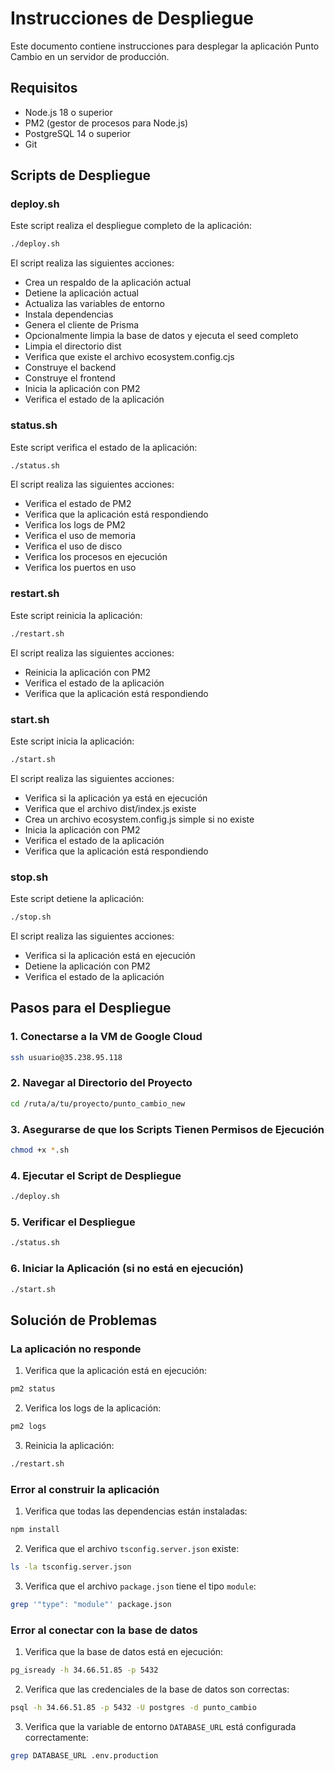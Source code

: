 # Instrucciones de Despliegue

Este documento contiene instrucciones para desplegar la aplicación Punto Cambio en un servidor de producción.

## Requisitos

- Node.js 18 o superior
- PM2 (gestor de procesos para Node.js)
- PostgreSQL 14 o superior
- Git

## Scripts de Despliegue

### deploy.sh

Este script realiza el despliegue completo de la aplicación:

```bash
./deploy.sh
```

El script realiza las siguientes acciones:

- Crea un respaldo de la aplicación actual
- Detiene la aplicación actual
- Actualiza las variables de entorno
- Instala dependencias
- Genera el cliente de Prisma
- Opcionalmente limpia la base de datos y ejecuta el seed completo
- Limpia el directorio dist
- Verifica que existe el archivo ecosystem.config.cjs
- Construye el backend
- Construye el frontend
- Inicia la aplicación con PM2
- Verifica el estado de la aplicación

### status.sh

Este script verifica el estado de la aplicación:

```bash
./status.sh
```

El script realiza las siguientes acciones:

- Verifica el estado de PM2
- Verifica que la aplicación está respondiendo
- Verifica los logs de PM2
- Verifica el uso de memoria
- Verifica el uso de disco
- Verifica los procesos en ejecución
- Verifica los puertos en uso

### restart.sh

Este script reinicia la aplicación:

```bash
./restart.sh
```

El script realiza las siguientes acciones:

- Reinicia la aplicación con PM2
- Verifica el estado de la aplicación
- Verifica que la aplicación está respondiendo

### start.sh

Este script inicia la aplicación:

```bash
./start.sh
```

El script realiza las siguientes acciones:

- Verifica si la aplicación ya está en ejecución
- Verifica que el archivo dist/index.js existe
- Crea un archivo ecosystem.config.js simple si no existe
- Inicia la aplicación con PM2
- Verifica el estado de la aplicación
- Verifica que la aplicación está respondiendo

### stop.sh

Este script detiene la aplicación:

```bash
./stop.sh
```

El script realiza las siguientes acciones:

- Verifica si la aplicación está en ejecución
- Detiene la aplicación con PM2
- Verifica el estado de la aplicación

## Pasos para el Despliegue

### 1. Conectarse a la VM de Google Cloud

```bash
ssh usuario@35.238.95.118
```

### 2. Navegar al Directorio del Proyecto

```bash
cd /ruta/a/tu/proyecto/punto_cambio_new
```

### 3. Asegurarse de que los Scripts Tienen Permisos de Ejecución

```bash
chmod +x *.sh
```

### 4. Ejecutar el Script de Despliegue

```bash
./deploy.sh
```

### 5. Verificar el Despliegue

```bash
./status.sh
```

### 6. Iniciar la Aplicación (si no está en ejecución)

```bash
./start.sh
```

## Solución de Problemas

### La aplicación no responde

1. Verifica que la aplicación está en ejecución:

```bash
pm2 status
```

2. Verifica los logs de la aplicación:

```bash
pm2 logs
```

3. Reinicia la aplicación:

```bash
./restart.sh
```

### Error al construir la aplicación

1. Verifica que todas las dependencias están instaladas:

```bash
npm install
```

2. Verifica que el archivo `tsconfig.server.json` existe:

```bash
ls -la tsconfig.server.json
```

3. Verifica que el archivo `package.json` tiene el tipo `module`:

```bash
grep '"type": "module"' package.json
```

### Error al conectar con la base de datos

1. Verifica que la base de datos está en ejecución:

```bash
pg_isready -h 34.66.51.85 -p 5432
```

2. Verifica que las credenciales de la base de datos son correctas:

```bash
psql -h 34.66.51.85 -p 5432 -U postgres -d punto_cambio
```

3. Verifica que la variable de entorno `DATABASE_URL` está configurada correctamente:

```bash
grep DATABASE_URL .env.production
```
